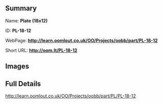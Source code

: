 

## Summary
 
Name: __Plate (18x12)__

ID: __PL-18-12__

WebPage: __http://learn.oomlout.co.uk/OO/Projects/oobb/part/PL-18-12__

Short URL: __http://oom.lt/PL-18-12__


## Images




## Full Details

 http://learn.oomlout.co.uk/OO/Projects/oobb/part/PL/PL-18-12

